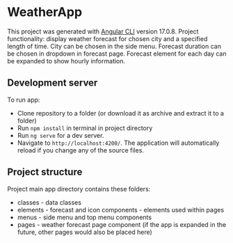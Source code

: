 # WeatherApp

This project was generated with [Angular CLI](https://github.com/angular/angular-cli) version 17.0.8.
Project functionality: display weather forecast for chosen city and a specified length of time. City can be chosen in the side menu. Forecast duration can be chosen in dropdown in forecast page. Forecast element for each day can be expanded to show hourly information. 

## Development server

To run app: 
- Clone repository to a folder (or download it as archive and extract it to a folder)
- Run `npm install` in terminal in project directory
- Run `ng serve` for a dev server.
- Navigate to `http://localhost:4200/`. The application will automatically reload if you change any of the source files.

## Project structure

Project main app directory contains these folders:
- classes - data classes
- elements - forecast and icon components - elements used within pages
- menus - side menu and top menu components
- pages - weather forecast page component (if the app is expanded in the future, other pages would also be placed here)
